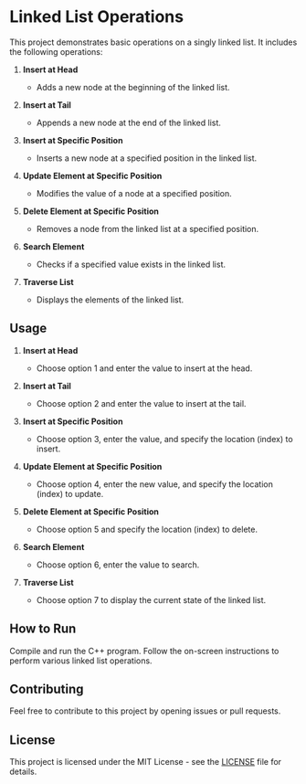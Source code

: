 # Linked List Operations

This project demonstrates basic operations on a singly linked list. It includes the following operations:

1. **Insert at Head**
   - Adds a new node at the beginning of the linked list.

2. **Insert at Tail**
   - Appends a new node at the end of the linked list.

3. **Insert at Specific Position**
   - Inserts a new node at a specified position in the linked list.

4. **Update Element at Specific Position**
   - Modifies the value of a node at a specified position.

5. **Delete Element at Specific Position**
   - Removes a node from the linked list at a specified position.

6. **Search Element**
   - Checks if a specified value exists in the linked list.

7. **Traverse List**
   - Displays the elements of the linked list.

## Usage

1. **Insert at Head**
   - Choose option 1 and enter the value to insert at the head.

2. **Insert at Tail**
   - Choose option 2 and enter the value to insert at the tail.

3. **Insert at Specific Position**
   - Choose option 3, enter the value, and specify the location (index) to insert.

4. **Update Element at Specific Position**
   - Choose option 4, enter the new value, and specify the location (index) to update.

5. **Delete Element at Specific Position**
   - Choose option 5 and specify the location (index) to delete.

6. **Search Element**
   - Choose option 6, enter the value to search.

7. **Traverse List**
   - Choose option 7 to display the current state of the linked list.

## How to Run

Compile and run the C++ program. Follow the on-screen instructions to perform various linked list operations.

## Contributing

Feel free to contribute to this project by opening issues or pull requests.

## License

This project is licensed under the MIT License - see the [LICENSE](LICENSE) file for details.
